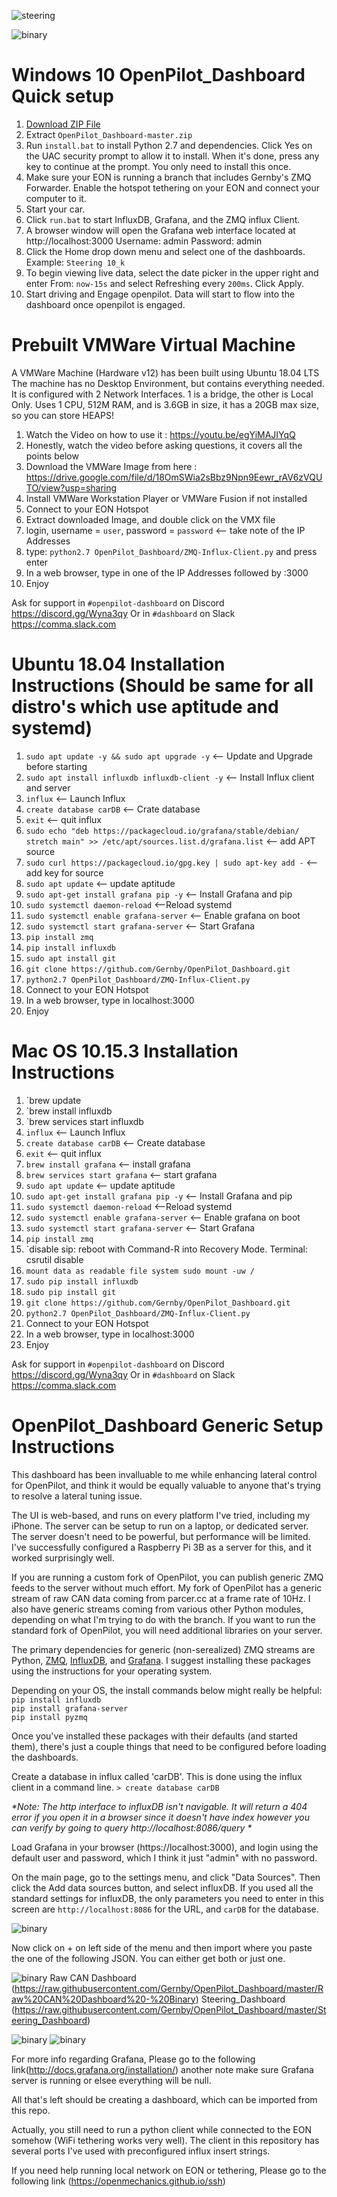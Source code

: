 ![steering](https://github.com/Gernby/OpenPilot_Dashboard/blob/master/SteeringDashboard.png)

![binary](https://github.com/Gernby/OpenPilot_Dashboard/blob/master/BinaryDashboard.png)

# Windows 10 OpenPilot_Dashboard Quick setup

1. [Download ZIP File](../../archive/master.zip)
2. Extract `OpenPilot_Dashboard-master.zip`
3. Run `install.bat` to install Python 2.7 and dependencies. Click Yes on the UAC security prompt to allow it to install. When it's done, press any key to continue at the prompt. You only need to install this once.
4. Make sure your EON is running a branch that includes Gernby's ZMQ Forwarder. Enable the hotspot tethering on your EON and connect your computer to it.
5. Start your car.
6. Click `run.bat` to start InfluxDB, Grafana, and the ZMQ influx Client.
7. A browser window will open the Grafana web interface located at http://localhost:3000
Username: admin
Password: admin
8. Click the Home drop down menu and select one of the dashboards. Example: `Steering 10_k`
9. To begin viewing live data, select the date picker in the upper right and enter From: `now-15s` and select Refreshing every `200ms`. Click Apply.
10. Start driving and Engage openpilot. Data will start to flow into the dashboard once openpilot is engaged.

# Prebuilt VMWare Virtual Machine

A VMWare Machine (Hardware v12) has been built using Ubuntu 18.04 LTS
The machine has no Desktop Environment, but contains everything needed.
It is configured with 2 Network Interfaces.  1 is a bridge, the other is Local Only.
Uses 1 CPU, 512M RAM, and is 3.6GB in size, it has a 20GB max size, so you can store HEAPS!

1. Watch the Video on how to use it : https://youtu.be/egYiMAJIYqQ
2. Honestly, watch the video before asking questions, it covers all the points below
3. Download the VMWare Image from here : https://drive.google.com/file/d/18OmSWia2sBbz9Npn9Eewr_rAV6zVQUTO/view?usp=sharing
4. Install VMWare Workstation Player or VMWare Fusion if not installed
5. Connect to your EON Hotspot
6. Extract downloaded Image, and double click on the VMX file
7. login, username = `user`, password = `password`  <-- take note of the IP Addresses
8. type: `python2.7 OpenPilot_Dashboard/ZMQ-Influx-Client.py` and press enter
9. In a web browser, type in one of the IP Addresses followed by :3000
10. Enjoy

Ask for support in `#openpilot-dashboard` on Discord https://discord.gg/Wyna3qy
Or in `#dashboard` on Slack https://comma.slack.com

# Ubuntu 18.04 Installation Instructions (Should be same for all distro's which use aptitude and systemd)

1. `sudo apt update -y && sudo apt upgrade -y` <-- Update and Upgrade before starting
2. `sudo apt install influxdb influxdb-client -y` <-- Install Influx client and server
3. `influx` <-- Launch Influx
4. `create database carDB` <-- Crate database
5. `exit` <-- quit influx
6. `sudo echo "deb https://packagecloud.io/grafana/stable/debian/ stretch main" >> /etc/apt/sources.list.d/grafana.list` <-- add APT source
7. `sudo curl https://packagecloud.io/gpg.key | sudo apt-key add -` <-- add key for source
8. `sudo apt update` <-- update aptitude
9. `sudo apt-get install grafana pip -y` <-- Install Grafana and pip
10. `sudo systemctl daemon-reload` <--Reload systemd
11. `sudo systemctl enable grafana-server` <-- Enable grafana on boot
12. `sudo systemctl start grafana-server` <-- Start Grafana
13. `pip install zmq`
14. `pip install influxdb`
15. `sudo apt install git`
16. `git clone https://github.com/Gernby/OpenPilot_Dashboard.git`
17. `python2.7 OpenPilot_Dashboard/ZMQ-Influx-Client.py`
18. Connect to your EON Hotspot
19. In a web browser, type in localhost:3000
20. Enjoy

# Mac OS 10.15.3 Installation Instructions

1. `brew update
2. `brew install influxdb
3. `brew services start influxdb
3. `influx` <-- Launch Influx
4. `create database carDB` <-- Create database
5. `exit` <-- quit influx
6. `brew install grafana` <-- install grafana
7. `brew services start grafana` <-- start grafana
8. `sudo apt update` <-- update aptitude
9. `sudo apt-get install grafana pip -y` <-- Install Grafana and pip
10. `sudo systemctl daemon-reload` <--Reload systemd
11. `sudo systemctl enable grafana-server` <-- Enable grafana on boot
12. `sudo systemctl start grafana-server` <-- Start Grafana
13. `pip install zmq`
14. `disable sip: reboot with Command-R into Recovery Mode. Terminal: csrutil disable
15. `mount data as readable file system sudo mount -uw /`
14. `sudo pip install influxdb`
15. `sudo pip install git`
16. `git clone https://github.com/Gernby/OpenPilot_Dashboard.git`
17. `python2.7 OpenPilot_Dashboard/ZMQ-Influx-Client.py`
18. Connect to your EON Hotspot
19. In a web browser, type in localhost:3000
20. Enjoy


Ask for support in `#openpilot-dashboard` on Discord https://discord.gg/Wyna3qy
Or in `#dashboard` on Slack https://comma.slack.com

# OpenPilot_Dashboard Generic Setup Instructions

This dashboard has been invalluable to me while enhancing lateral control for OpenPilot, and think it would be equally valuable to anyone that's trying to resolve a lateral tuning issue.

The UI is web-based, and runs on every platform I've tried, including my iPhone.  The server can be setup to run on a laptop, or dedicated server.  The server doesn't need to be powerful, but performance will be limited.  I've successfully configured a Raspberry Pi 3B as a server for this, and it worked surprisingly well.

If you are running a custom fork of OpenPilot, you can publish generic ZMQ feeds to the server without much effort.  My fork of OpenPilot has a generic stream of raw CAN data coming from parcer.cc at a frame rate of 10Hz.  I also have generic streams coming from various other Python modules, depending on what I'm trying to do with the branch.  If you want to run the standard fork of OpenPilot, you will need additional libraries on your server.  

The primary dependencies for generic (non-serealized) ZMQ streams are Python, [ZMQ](http://zeromq.org/bindings:python), [InfluxDB](https://github.com/influxdata/influxdb), and [Grafana](https://grafana.com/grafana/download).  I suggest installing these packages using the instructions for your operating system.

Depending on your OS, the install commands below might really be helpful:  
`pip install influxdb`  
`pip install grafana-server`  
`pip install pyzmq`

Once you've installed these packages with their defaults (and started them), there's just a couple things that need to be configured before loading the dashboards.

Create a database in influx called 'carDB'.  This is done using the influx client in a command line.
`> create database carDB`

_*Note: The http interface to influxDB isn't navigable.  It will return a 404 error if you open it in a browser since it doesn't have index however you can verify by going to query http://localhost:8086/query *_

Load Grafana in your browser (https://localhost:3000), and login using the default user and password, which I think it just "admin" with no password.

On the main page, go to the settings menu, and click "Data Sources".  Then click the Add data sources button, and select influxDB.  If you used all the standard settings for influxDB, the only parameters you need to enter in this screen are `http://localhost:8086` for the URL, and `carDB` for the database.

![binary](https://i.imgur.com/qJjZYen.png)

Now click on + on left side of the menu and then import where you paste the one of the following JSON. You can either get both or just one.

![binary](https://i.imgur.com/yVr3ZrB.png)
Raw CAN Dashboard (https://raw.githubusercontent.com/Gernby/OpenPilot_Dashboard/master/Raw%20CAN%20Dashboard%20-%20Binary)
Steering_Dashboard (https://raw.githubusercontent.com/Gernby/OpenPilot_Dashboard/master/Steering_Dashboard)

![binary](https://i.imgur.com/4Te8yMf.png)
![binary](https://i.imgur.com/cAMiIwj.png)

For more info regarding  Grafana, Please go to the following link(http://docs.grafana.org/installation/) another note make sure Grafana server is running or elsee everything will be null.

All that's left should be creating a dashboard, which can be imported from this repo.

Actually, you still need to run a python client while connected to the EON somehow (WiFi tethering works very well).  The client in this repository has several ports I've used with preconfigured influx insert strings.

If you need help running local network on EON or tethering, Please go to the following link (https://openmechanics.github.io/ssh)
